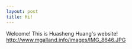 ```yaml
---
layout: post
title: Hi!
---
```


Welcome! This is Huasheng Huang's website!
http://www.mgalland.info/images/IMG_8646.JPG
